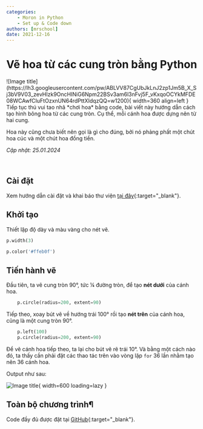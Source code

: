 ```yaml
---
categories:
    - Moron in Python
    - Set up & Code down
authors: [mrschool]
date: 2021-12-16
---
```


# Vẽ hoa từ các cung tròn bằng Python

<div class="result" markdown>
![Image title](https://lh3.googleusercontent.com/pw/ABLVV87CgUbJkLnJ2zp1Jm5B_X_Sj3bV9V03_zevHIzk9OncHINiG6Npm22BSv3am6l3nFvj5F_vKxqoOCYkMFDE08WCAwfCIuFtOzxnUN64rdPttXIdqzQQ=w1200){ width=360 align=left }
Tiếp tục thú vui tao nhã *chơi hoa* bằng code, bài viết này hướng dẫn cách tạo hình bông hoa từ các cung tròn. Cụ thể, mỗi cánh hoa được dựng nên từ hai cung.

Hoa này cũng chưa biết nên gọi là gì cho đúng, bởi nó phảng phất một chút hoa cúc và một chút hoa đồng tiền.
</div>

*Cập nhật: 25.01.2024*

<!-- more -->

<br>

## Cài đặt

Xem hướng dẫn cài đặt và khai báo thư viện [tại đây](create-overlapping-circles-by-python.md/#khởi-tạo){:target="_blank"}.

## Khởi tạo

Thiết lập độ dày và màu vàng cho nét vẽ.

``` py linenums="7"
p.width(3)

p.color('#ffeb0f')
```

## Tiến hành vẽ

Đầu tiên, ta vẽ cung tròn 90°, tức ¼ đường tròn, để tạo **nét dưới** của cánh hoa.

``` py linenums="13"
    p.circle(radius=200, extent=90)
```

Tiếp theo, xoay bút vẽ về hướng trái 100° rồi tạo **nét trên** của cánh hoa, cũng là một cung tròn 90°.

``` py linenums="16"
    p.left(100)
    p.circle(radius=200, extent=90)
```

Để vẽ cánh hoa tiếp theo, ta lại cho bút vẽ rẽ trái 10°. Và bằng một cách nào đó, ta thấy cần phải đặt các thao tác trên vào vòng lặp `for` 36 lần nhằm tạo nên 36 cánh hoa.

Output như sau:

![Image title](https://lh3.googleusercontent.com/FDMIiqN4JIwXfhultC5pvrpIaKWZfGVR6RGPIsNUgO9f3B20xmMvjG6aqBaaqB5xxFoqvU7Z_dIc75j2lm6Ma_Oy9azd9YZpud28RwyLNmFKvRUoda1ExgurJYRVPwMPjGkhSMQDsbc=w1200){ width=600 loading=lazy }

## Toàn bộ chương trình¶

Code đầy đủ được đặt tại [GitHub](https://github.com/vtchitruong/Turtle/blob/main/Flowers/flower_circle.py){:target="_blank"}.
